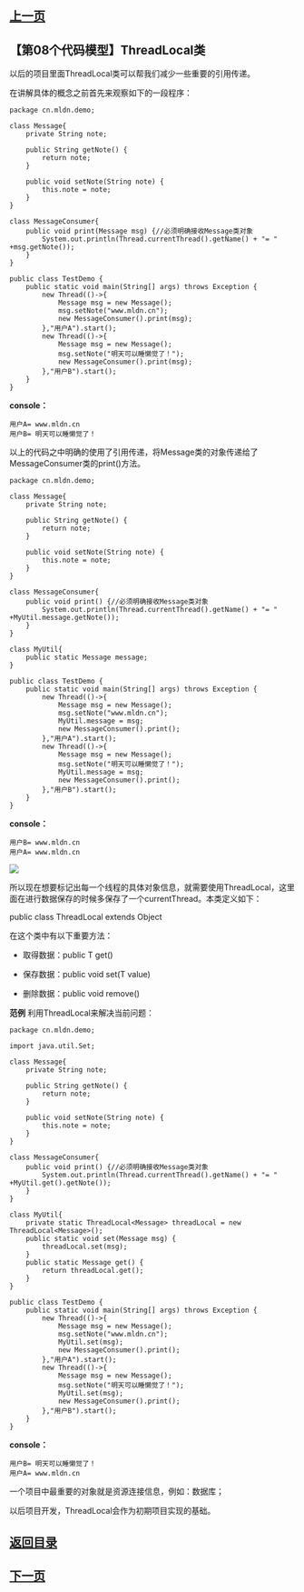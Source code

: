 ## [上一页](course62)
## 【第08个代码模型】ThreadLocal类

以后的项目里面ThreadLocal类可以帮我们减少一些重要的引用传递。

在讲解具体的概念之前首先来观察如下的一段程序：

	package cn.mldn.demo;
	
	class Message{
		private String note;
	
		public String getNote() {
			return note;
		}
	
		public void setNote(String note) {
			this.note = note;
		}
	}
	
	class MessageConsumer{
		public void print(Message msg) {//必须明确接收Message类对象
			System.out.println(Thread.currentThread().getName() + "= " +msg.getNote());
		}
	}
	
	public class TestDemo {
		public static void main(String[] args) throws Exception {
			new Thread(()->{
				Message msg = new Message();
				msg.setNote("www.mldn.cn");
				new MessageConsumer().print(msg);
			},"用户A").start();
			new Thread(()->{
				Message msg = new Message();
				msg.setNote("明天可以睡懒觉了！");
				new MessageConsumer().print(msg);
			},"用户B").start();
		}
	}

**console：**

	用户A= www.mldn.cn
	用户B= 明天可以睡懒觉了！

以上的代码之中明确的使用了引用传递，将Message类的对象传递给了MessageConsumer类的print()方法。

	package cn.mldn.demo;
	
	class Message{
		private String note;
	
		public String getNote() {
			return note;
		}
	
		public void setNote(String note) {
			this.note = note;
		}
	}
	
	class MessageConsumer{
		public void print() {//必须明确接收Message类对象
			System.out.println(Thread.currentThread().getName() + "= " +MyUtil.message.getNote());
		}
	}
	
	class MyUtil{
		public static Message message;
	}
	
	public class TestDemo {
		public static void main(String[] args) throws Exception {
			new Thread(()->{
				Message msg = new Message();
				msg.setNote("www.mldn.cn");
				MyUtil.message = msg;
				new MessageConsumer().print();
			},"用户A").start();
			new Thread(()->{
				Message msg = new Message();
				msg.setNote("明天可以睡懒觉了！");
				MyUtil.message = msg;
				new MessageConsumer().print();
			},"用户B").start();
		}
	}

**console：**

	用户B= www.mldn.cn
	用户A= www.mldn.cn

![](http://ww2.sinaimg.cn/large/0060lm7Tly1fno44xv7mij30vg0hmteg.jpg)

所以现在想要标记出每一个线程的具体对象信息，就需要使用ThreadLocal，这里面在进行数据保存的时候多保存了一个currentThread。本类定义如下：

public class ThreadLocal<T>
extends Object

在这个类中有以下重要方法：

- 取得数据：public T get()

- 保存数据：public void set(T value)

- 删除数据：public void remove()

**范例** 利用ThreadLocal来解决当前问题：

	package cn.mldn.demo;
	
	import java.util.Set;
	
	class Message{
		private String note;
	
		public String getNote() {
			return note;
		}
	
		public void setNote(String note) {
			this.note = note;
		}
	}
	
	class MessageConsumer{
		public void print() {//必须明确接收Message类对象
			System.out.println(Thread.currentThread().getName() + "= " +MyUtil.get().getNote());
		}
	}
	
	class MyUtil{
		private static ThreadLocal<Message> threadLocal = new ThreadLocal<Message>();
		public static void set(Message msg) {
			threadLocal.set(msg);
		}
		public static Message get() {
			return threadLocal.get();
		}
	}
	
	public class TestDemo {
		public static void main(String[] args) throws Exception {
			new Thread(()->{
				Message msg = new Message();
				msg.setNote("www.mldn.cn");
				MyUtil.set(msg);
				new MessageConsumer().print();
			},"用户A").start();
			new Thread(()->{
				Message msg = new Message();
				msg.setNote("明天可以睡懒觉了！");
				MyUtil.set(msg);
				new MessageConsumer().print();
			},"用户B").start();
		}
	}
**console：**

	用户B= 明天可以睡懒觉了！
	用户A= www.mldn.cn

一个项目中最重要的对象就是资源连接信息，例如：数据库；

以后项目开发，ThreadLocal会作为初期项目实现的基础。



## [返回目录](https://wuchengcheng110120.github.io/aliyunjava3/list)
## [下一页](course64)
